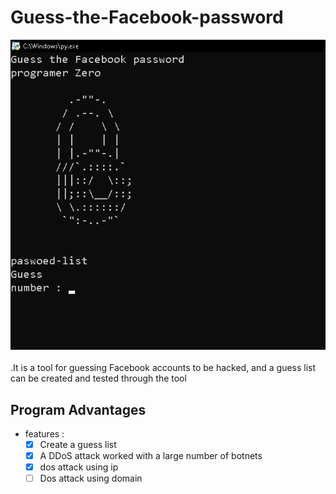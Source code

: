 # Guess-the-Facebook-password

![Bannière de Probote](b.png)
<br>
<br>
.It is a tool for guessing Facebook accounts to be hacked, and a guess list can be created and tested through the tool


## Program Advantages
- features :
   * [X] Create a guess list
   * [X] A DDoS attack worked with a large number of botnets
   * [X] dos attack using ip
   * [ ] Dos attack using domain
